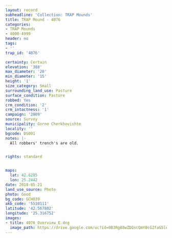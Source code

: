 ```yaml
---
layout: record
subheadline: 'Collection: TRAP Mounds'
title: TRAP Mound - 4076
categories:
- TRAP Mounds
- 4000-4999
header: no
tags:
- ''
trap_id: '4076'

certainty: Certain
elevation: '388'
max_diameter: '20'
min_diameter: '15'
height: '1'
size_category: Small
surrounding_land_use: Pasture
surface_condition: Pasture
robbed: Yes
crm_condition: '2'
crm_intactness: '1'
campaign: '2009'
source: Survey
municipality: Gorno Cherkhovishte
locality: ''
bgcode: DS001
notes: |-
  All robbers' trench's are old.


rights: standard


maps:
  lat: 42.6285
  lon: 25.2442
date: 2018-05-21
land_use_source: Photo
photo: Good
bg_code: GCH039
akb_code: '5510111'
latitude: '42.567802'
longitude: '25.316752'
images:
- title: 4076_Overview_E.dng
  image_path: https://drive.google.com/uc?id=0B3Rg88wZDQscQmY0cGZfaG5ldFE
---
```

